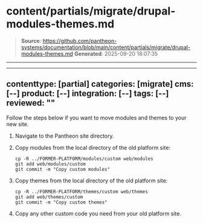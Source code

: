 # content/partials/migrate/drupal-modules-themes.md

> **Source**: https://github.com/pantheon-systems/documentation/blob/main/content/partials/migrate/drupal-modules-themes.md
> **Generated**: 2025-09-20 18:07:35

---

---
contenttype: [partial]
categories: [migrate]
cms: [--]
product: [--]
integration: [--]
tags: [--]
reviewed: ""
---

Follow the steps below if you want to move modules and themes to your new site.

1. Navigate to the Pantheon site directory.

1. Copy modules from the local directory of the old platform site:

    ```bash{promptUser: user}
    cp -R ../FORMER-PLATFORM/modules/custom web/modules
    git add web/modules/custom
    git commit -m "Copy custom modules"
    ```

1. Copy themes from the local directory of the old platform site:

    ```bash{promptUser:user}
    cp -R ../FORMER-PLATFORM/themes/custom web/themes
    git add web/themes/custom
    git commit -m "Copy custom themes"
    ```

1. Copy any other custom code you need from your old platform site.
